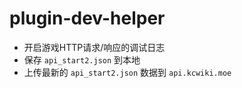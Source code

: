 # plugin-dev-helper

+ 开启游戏HTTP请求/响应的调试日志
+ 保存 `api_start2.json` 到本地
+ 上传最新的 `api_start2.json` 数据到 `api.kcwiki.moe`